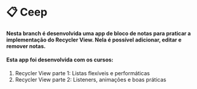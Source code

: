 # :clipboard: Ceep
#### Nesta branch é desenvolvida uma app de bloco de notas para praticar a implementação do Recycler View. Nela é possível adicionar, editar e remover notas.
#### Esta app foi desenvolvida com os cursos:
1. Recycler View parte 1: Listas flexíveis e performáticas
2. Recycler View parte 2: Listeners, animações e boas práticas

